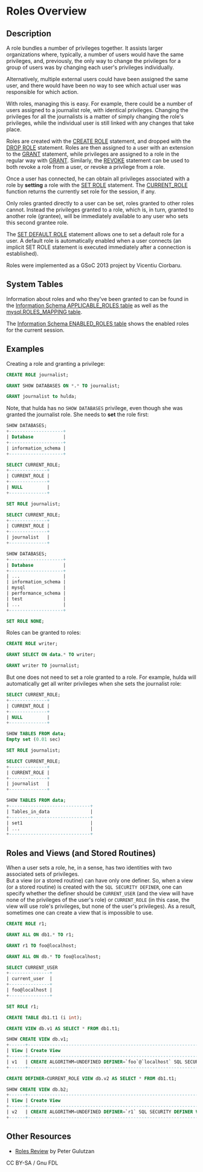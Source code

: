 # Roles Overview

## Description

A role bundles a number of privileges together. It assists larger organizations where, typically, a number of users would have the same privileges, and, previously, the only way to change the privileges for a group of users was by changing each user's privileges individually.

Alternatively, multiple external users could have been assigned the same user, and there would have been no way to see which actual user was responsible for which action.

With roles, managing this is easy. For example, there could be a number of users assigned to a journalist role, with identical privileges. Changing the privileges for all the journalists is a matter of simply changing the role's privileges, while the individual user is still linked with any changes that take place.

Roles are created with the [CREATE ROLE](../../../reference/sql-statements/account-management-sql-statements/create-role.md) statement, and dropped with the [DROP ROLE](../../../reference/sql-statements/account-management-sql-statements/drop-role.md) statement. Roles are then assigned to a user with an extension to the [GRANT](../../../reference/sql-statements/account-management-sql-statements/grant.md#roles) statement, while privileges are assigned to a role in the regular way with [GRANT](../../../reference/sql-statements/account-management-sql-statements/grant.md). Similarly, the [REVOKE](../../../reference/sql-statements/account-management-sql-statements/revoke.md) statement can be used to both revoke a role from a user, or revoke a privilege from a role.

Once a user has connected, he can obtain all privileges associated with a role by **setting** a role with the [SET ROLE](../../../reference/sql-statements/account-management-sql-statements/set-role.md) statement. The [CURRENT\_ROLE](../../../reference/sql-functions/secondary-functions/information-functions/current_role.md) function returns the currently set role for the session, if any.

Only roles granted directly to a user can be set, roles granted to other roles cannot. Instead the privileges granted to a role, which is, in turn, granted to another role (grantee), will be immediately available to any user who sets this second grantee role.

The [SET DEFAULT ROLE](../../../reference/sql-statements/account-management-sql-statements/set-default-role.md) statement allows one to set a default role for a user. A default role is automatically enabled when a user connects (an implicit SET ROLE statement is executed immediately after a connection is established).

Roles were implemented as a GSoC 2013 project by Vicentiu Ciorbaru.

## System Tables

Information about roles and who they've been granted to can be found in the [Information Schema APPLICABLE\_ROLES table](../../../reference/sql-statements/administrative-sql-statements/system-tables/information-schema/information-schema-tables/information-schema-applicable_roles-table.md) as well as the [mysql.ROLES\_MAPPING table](../../../reference/sql-statements/administrative-sql-statements/system-tables/the-mysql-database-tables/mysql-roles_mapping-table.md).

The [Information Schema ENABLED\_ROLES table](../../../reference/sql-statements/administrative-sql-statements/system-tables/information-schema/information-schema-tables/information-schema-enabled_roles-table.md) shows the enabled roles for the current session.

## Examples

Creating a role and granting a privilege:

```sql
CREATE ROLE journalist;

GRANT SHOW DATABASES ON *.* TO journalist;

GRANT journalist to hulda;
```

Note, that hulda has no `SHOW DATABASES` privilege, even though she was granted the journalist role. She needs to **set** the role first:

```sql
SHOW DATABASES;
+--------------------+
| Database           |
+--------------------+
| information_schema |
+--------------------+

SELECT CURRENT_ROLE;
+--------------+
| CURRENT_ROLE |
+--------------+
| NULL         |
+--------------+

SET ROLE journalist;

SELECT CURRENT_ROLE;
+--------------+
| CURRENT_ROLE |
+--------------+
| journalist   |
+--------------+

SHOW DATABASES;
+--------------------+
| Database           |
+--------------------+
| ...                |
| information_schema |
| mysql              |
| performance_schema |
| test               |
| ...                |
+--------------------+

SET ROLE NONE;
```

Roles can be granted to roles:

```sql
CREATE ROLE writer;

GRANT SELECT ON data.* TO writer;

GRANT writer TO journalist;
```

But one does not need to set a role granted to a role. For example, hulda will automatically get all writer privileges when she sets the journalist role:

```sql
SELECT CURRENT_ROLE;
+--------------+
| CURRENT_ROLE |
+--------------+
| NULL         |
+--------------+

SHOW TABLES FROM data;
Empty set (0.01 sec)

SET ROLE journalist;

SELECT CURRENT_ROLE;
+--------------+
| CURRENT_ROLE |
+--------------+
| journalist   |
+--------------+

SHOW TABLES FROM data;
+------------------------------+
| Tables_in_data               |
+------------------------------+
| set1                         |
| ...                          |
+------------------------------+
```

## Roles and Views (and Stored Routines)

When a user sets a role, he, in a sense, has two identities with two associated sets of privileges.\
But a view (or a stored routine) can have only one definer. So, when a view (or a stored routine) is created with the `SQL SECURITY DEFINER`, one can specify whether the definer should be `CURRENT_USER` (and the view will have none of the privileges of the user's role) or `CURRENT_ROLE` (in this case, the view will use role's privileges, but none of the user's privileges). As a result, sometimes one can create a view that is impossible to use.

```sql
CREATE ROLE r1;

GRANT ALL ON db1.* TO r1;

GRANT r1 TO foo@localhost;

GRANT ALL ON db.* TO foo@localhost;

SELECT CURRENT_USER
+---------------+
| current_user  |
+---------------+
| foo@localhost |
+---------------+

SET ROLE r1;

CREATE TABLE db1.t1 (i int);

CREATE VIEW db.v1 AS SELECT * FROM db1.t1;

SHOW CREATE VIEW db.v1;
+------+------------------------------------------------------------------------------------------------------------------------------------------+----------------------+----------------------+
| View | Create View                                                                                                                              | character_set_client | collation_connection |
+------+------------------------------------------------------------------------------------------------------------------------------------------+----------------------+----------------------+
| v1   | CREATE ALGORITHM=UNDEFINED DEFINER=`foo`@`localhost` SQL SECURITY DEFINER VIEW `db`.`v1` AS SELECT `db1`.`t1`.`i` AS `i` from `db1`.`t1` | utf8                 | utf8_general_ci      |
+------+------------------------------------------------------------------------------------------------------------------------------------------+----------------------+----------------------+

CREATE DEFINER=CURRENT_ROLE VIEW db.v2 AS SELECT * FROM db1.t1;

SHOW CREATE VIEW db.b2;
+------+-----------------------------------------------------------------------------------------------------------------------------+----------------------+----------------------+
| View | Create View                                                                                                                 | character_set_client | collation_connection |
+------+-----------------------------------------------------------------------------------------------------------------------------+----------------------+----------------------+
| v2   | CREATE ALGORITHM=UNDEFINED DEFINER=`r1` SQL SECURITY DEFINER VIEW `db`.`v2` AS select `db1`.`t1`.`a` AS `a` from `db1`.`t1` | utf8                 | utf8_general_ci      |
+------+-----------------------------------------------------------------------------------------------------------------------------+----------------------+----------------------+
```

## Other Resources

* [Roles Review](https://ocelot.ca/blog/blog/2014/01/12/roles-review/) by Peter Gulutzan

CC BY-SA / Gnu FDL
